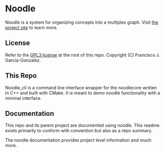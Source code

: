 # Noodle

Noodle is a system for organizing concepts into a multiplex graph.
Visit [the project site](https://noodle.franciscogg.site) to learn more.

## License

Refer to the [GPL3 license](LICENSE) at the root of this repo.
Copyright (C) Francisco J. Garcia-Gonzalez.

## This Repo

Noodle_cli is a command line interface wrapper for the noodlecore written in C++ and built with CMake.
It is meant to demo noodle functionality with a minimal interface.

## Documentation

This repo and its parent project are documented using noodle.
This readme exists primarily to conform with convention but also as a repo summary.

The noodle documentation provides project level information and much more.
